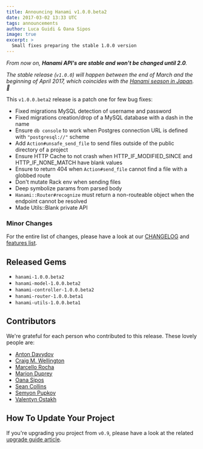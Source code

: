 ```yaml
---
title: Announcing Hanami v1.0.0.beta2
date: 2017-03-02 13:33 UTC
tags: announcements
author: Luca Guidi & Oana Sipos
image: true
excerpt: >
  Small fixes preparing the stable 1.0.0 version
---
```

_From now on, **Hanami API's are stable and won't be changed until 2.0**._

_The stable release (`v1.0.0`) will happen between the end of March and the beginning of April 2017, which coincides with the [Hanami season in Japan](http://www.japan-guide.com/sakura/). 🌸_

This `v1.0.0.beta2` release is a patch one for few bug fixes:

- Fixed migrations MySQL detection of username and password
- Fixed migrations creation/drop of a MySQL database with a dash in the name
- Ensure `db console` to work when Postgres connection URL is defined with `"postgresql://"` scheme
- Add `Action#unsafe_send_file` to send files outside of the public directory of a project
- Ensure HTTP Cache to not crash when HTTP\_IF\_MODIFIED\_SINCE and HTTP\_IF\_NONE\_MATCH have blank values
- Ensure to return 404 when `Action#send_file` cannot find a file with a globbed route
- Don't mutate Rack env when sending files
- Deep symbolize params from parsed body
- `Hanami::Router#recognize` must return a non-routeable object when the endpoint cannot be resolved
- Made Utils::Blank private API

### Minor Changes

For the entire list of changes, please have a look at our [CHANGELOG](https://github.com/hanami/hanami/blob/master/CHANGELOG.md) and [features list](https://github.com/hanami/hanami/blob/master/FEATURES.md).

## Released Gems

  * `hanami-1.0.0.beta2`
  * `hanami-model-1.0.0.beta2`
  * `hamami-controller-1.0.0.beta2`
  * `hanami-router-1.0.0.beta1`
  * `hanami-utils-1.0.0.beta1`

## Contributors

We're grateful for each person who contributed to this release. These lovely people are:

* [Anton Davydov](https://github.com/davydovanton)
* [Craig M. Wellington](https://github.com/tercenya)
* [Marcello Rocha](https://github.com/mereghost)
* [Marion Duprey](https://github.com/TiteiKo)
* [Oana Sipos](https://github.com/oana-sipos)
* [Sean Collins](https://github.com/cllns)
* [Semyon Pupkov](https://github.com/artofhuman)
* [Valentyn Ostakh](https://github.com/valikos)

## How To Update Your Project

If you're upgrading you project from `v0.9`, please have a look at the related [upgrade guide article](/guides/upgrade-notes/v100beta2).
